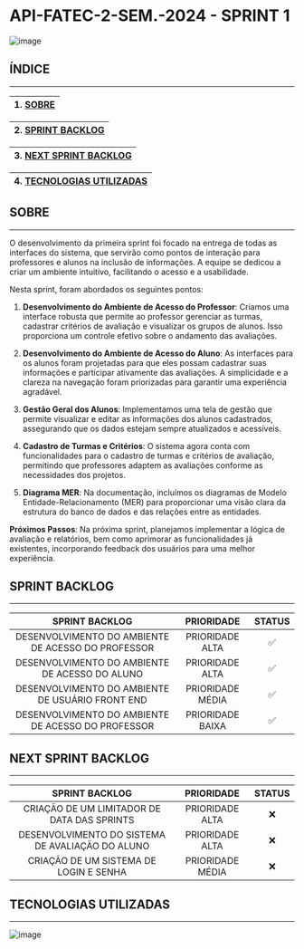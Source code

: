 # API-FATEC-2-SEM.-2024 - SPRINT 1

<html>
<body>

![image](https://github.com/user-attachments/assets/d934addd-3b30-4a1c-b168-fb32dc906470)




## **ÍNDICE**
_______________________________________________________________________________

| 1. [SOBRE](#SOBRE) |
|:-------:|

|2. [SPRINT BACKLOG](#BACKLOG) |
|:-------:|

|3. [NEXT SPRINT BACKLOG](#NEXT_BACKLOG) |
|:-------:|

|4. [TECNOLOGIAS UTILIZADAS](#TECNOLOGIAS) |
|:-------:|



##  <a name="SOBRE"></a> **SOBRE**
_______________________________________________________________________________

O desenvolvimento da primeira sprint foi focado na entrega de todas as interfaces do sistema, que servirão como pontos de interação para professores e alunos na inclusão de informações. A equipe se dedicou a criar um ambiente intuitivo, facilitando o acesso e a usabilidade.

Nesta sprint, foram abordados os seguintes pontos:

1. **Desenvolvimento do Ambiente de Acesso do Professor**: Criamos uma interface robusta que permite ao professor gerenciar as turmas, cadastrar critérios de avaliação e visualizar os grupos de alunos. Isso proporciona um controle efetivo sobre o andamento das avaliações.

2. **Desenvolvimento do Ambiente de Acesso do Aluno**: As interfaces para os alunos foram projetadas para que eles possam cadastrar suas informações e participar ativamente das avaliações. A simplicidade e a clareza na navegação foram priorizadas para garantir uma experiência agradável.

3. **Gestão Geral dos Alunos**: Implementamos uma tela de gestão que permite visualizar e editar as informações dos alunos cadastrados, assegurando que os dados estejam sempre atualizados e acessíveis.

4. **Cadastro de Turmas e Critérios**: O sistema agora conta com funcionalidades para o cadastro de turmas e critérios de avaliação, permitindo que professores adaptem as avaliações conforme as necessidades dos projetos.

5. **Diagrama MER**: Na documentação, incluímos os diagramas de Modelo Entidade-Relacionamento (MER) para proporcionar uma visão clara da estrutura do banco de dados e das relações entre as entidades.

**Próximos Passos**: Na próxima sprint, planejamos implementar a lógica de avaliação e relatórios, bem como aprimorar as funcionalidades já existentes, incorporando feedback dos usuários para uma melhor experiência.



## <a name="BACKLOG"></a> **SPRINT BACKLOG** 
_______________________________________________________________________________

| **SPRINT BACKLOG**| **PRIORIDADE** | **STATUS** 
|:-------:|:--------:|:-------:|
| DESENVOLVIMENTO DO AMBIENTE DE ACESSO DO PROFESSOR | PRIORIDADE ALTA | ✅ |
| DESENVOLVIMENTO DO AMBIENTE DE ACESSO DO ALUNO | PRIORIDADE ALTA |✅ |
| DESENVOLVIMENTO DO AMBIENTE DE USUÁRIO FRONT END | PRIORIDADE MÉDIA |✅ |
| DESENVOLVIMENTO DO AMBIENTE DE ACESSO DO PROFESSOR | PRIORIDADE BAIXA |✅ |



## <a name="NEXT_BACKLOG"></a> **NEXT SPRINT BACKLOG** 
_______________________________________________________________________________

| **SPRINT BACKLOG**| **PRIORIDADE** | **STATUS** 
|:-------:|:--------:|:-------:|
| CRIAÇÃO DE UM LIMITADOR DE DATA DAS SPRINTS | PRIORIDADE ALTA | ❌ |
| DESENVOLVIMENTO DO SISTEMA DE AVALIAÇÃO DO ALUNO | PRIORIDADE ALTA |❌ |
| CRIAÇÃO DE UM SISTEMA DE LOGIN E SENHA | PRIORIDADE MÉDIA |❌ |




##  <a name="TECNOLOGIAS"></a>  **TECNOLOGIAS UTILIZADAS**
_______________________________________________________________________________


![image](https://github.com/user-attachments/assets/2e409dba-39cd-42aa-8825-69bf566dc277)



</body>
</html>
